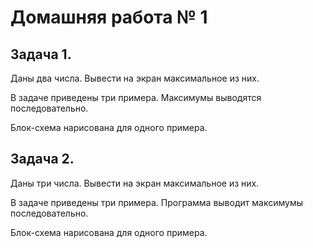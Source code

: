 # Домашняя работа № 1
## Задача 1.
Даны два числа. Вывести на экран максимальное из них.

В задаче приведены три примера. Максимумы выводятся последовательно.

Блок-схема нарисована для одного примера.

## Задача 2.
Даны три числа. Вывести на экран максимальное из них.

В задаче приведены три примера. Программа выводит максимумы последовательно. 

Блок-схема нарисована для одного примера.

